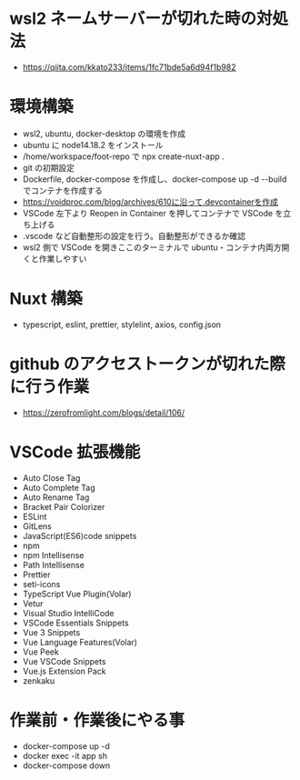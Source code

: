 # wsl2 ネームサーバーが切れた時の対処法

- https://qiita.com/kkato233/items/1fc71bde5a6d94f1b982

# 環境構築

- wsl2, ubuntu, docker-desktop の環境を作成
- ubuntu に node14.18.2 をインストール
- /home/workspace/foot-repo で npx create-nuxt-app .
- git の初期設定
- Dockerfile, docker-compose を作成し、docker-compose up -d --build でコンテナを作成する
- https://voidproc.com/blog/archives/610に沿って.devcontainerを作成
- VSCode 左下より Reopen in Container を押してコンテナで VSCode を立ち上げる
- .vscode など自動整形の設定を行う。自動整形ができるか確認
- wsl2 側で VSCode を開きここのターミナルで ubuntu・コンテナ内両方開くと作業しやすい

# Nuxt 構築

- typescript, eslint, prettier, stylelint, axios, config.json

# github のアクセストークンが切れた際に行う作業

- https://zerofromlight.com/blogs/detail/106/

# VSCode 拡張機能

- Auto Close Tag
- Auto Complete Tag
- Auto Rename Tag
- Bracket Pair Colorizer
- ESLint
- GitLens
- JavaScript(ES6)code snippets
- npm
- npm Intellisense
- Path Intellisense
- Prettier
- seti-icons
- TypeScript Vue Plugin(Volar)
- Vetur
- Visual Studio IntelliCode
- VSCode Essentials Snippets
- Vue 3 Snippets
- Vue Language Features(Volar)
- Vue Peek
- Vue VSCode Snippets
- Vue.js Extension Pack
- zenkaku

# 作業前・作業後にやる事

- docker-compose up -d
- docker exec -it app sh
- docker-compose down
